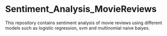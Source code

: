 # Sentiment_Analysis_MovieReviews
This repository contains sentiment analysis of movie reviews using different models such as logistic regression, svm and multinomial naive baiyes. 
